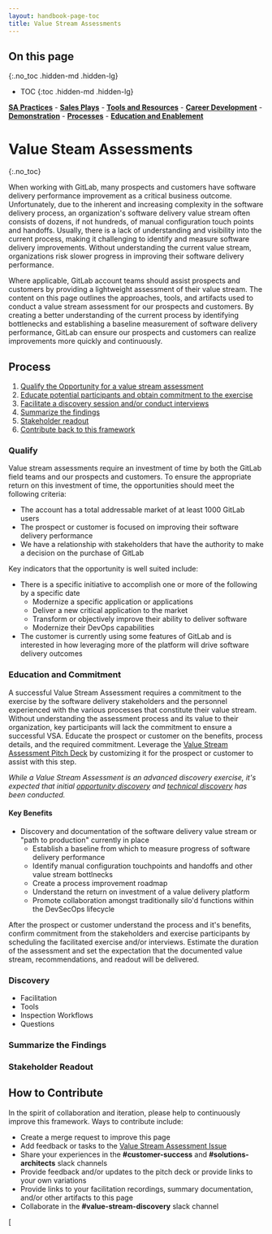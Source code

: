 ```yaml
---
layout: handbook-page-toc
title: Value Stream Assessments
---
```

## On this page
{:.no_toc .hidden-md .hidden-lg}

- TOC
{:toc .hidden-md .hidden-lg}

[**SA Practices**](/handbook/customer-success/solutions-architects/sa-practices) - [**Sales Plays**](/handbook/customer-success/solutions-architects/sales-plays) - [**Tools and Resources**](/handbook/customer-success/solutions-architects/tools-and-resources) - [**Career Development**](/handbook/customer-success/solutions-architects/career-development) - [**Demonstration**](/handbook/customer-success/solutions-architects/demonstrations) - [**Processes**](/handbook/customer-success/solutions-architects/processes) - [**Education and Enablement**](/handbook/customer-success/education-enablement)

# Value Steam Assessments
{:.no_toc}

When working with GitLab, many prospects and customers have software delivery performance improvement as a critical business outcome. Unfortunately, due to the inherent and increasing complexity in the software delivery process, an organization's software delivery value stream often consists of dozens, if not hundreds, of manual configuration touch points and handoffs.    Usually, there is a lack of understanding and visibility into the current process, making it challenging to identify and measure software delivery improvements.  Without understanding the current value stream, organizations risk slower progress in improving their software delivery performance.

Where applicable, GitLab account teams should assist prospects and customers by providing a lightweight assessment of their value stream.  The content on this page outlines the approaches, tools, and artifacts used to conduct a value stream assessment for our prospects and customers.  By creating a better understanding of the current process by identifying bottlenecks and establishing a baseline measurement of software delivery performance, GitLab can ensure our prospects and customers can realize improvements more quickly and continuously.

## Process

1. [Qualify the Opportunity for a value stream assessment](#qualify)
1. [Educate potential participants and obtain commitment to the exercise](#education-and-commitment)
1. [Facilitate a discovery session and/or conduct interviews](#discovery)
1. [Summarize the findings](#summarize-the-findings)
1. [Stakeholder readout](#stakeholder-readout)
1. [Contribute back to this framework](#how-to-contribute)

### Qualify

Value stream assessments require an investment of time by both the GitLab field teams and our prospects and customers.  To ensure the appropriate return on this investment of time, the opportunities should meet the following criteria:

- The account has a total addressable market of at least 1000 GitLab users
- The prospect or customer is focused on improving their software delivery performance 
- We have a relationship with stakeholders that have the authority to make a decision on the purchase of GitLab

Key indicators that the opportunity is well suited include:

- There is a specific initiative to accomplish one or more of the following by a specific date
  - Modernize a specific application or applications
  - Deliver a new critical application to the market
  - Transform or objectively improve their ability to deliver software
  - Modernize their DevOps capabilities
- The customer is currently using some features of GitLab and is interested in how leveraging more of the platform will drive software delivery outcomes

### Education and Commitment

A successful Value Stream Assessment requires a commitment to the exercise by the software delivery stakeholders and the personnel experienced with the various processes that constitute their value stream.  Without understanding the assessment process and its value to their organization, key participants will lack the commitment to ensure a successful VSA.  Educate the prospect or customer on the benefits,  process details, and the required commitment.  Leverage the [Value Stream Assessment Pitch Deck](https://docs.google.com/presentation/d/1kWKZOg3so3u2ph5aLb0bUmVGnDjscb69W-D3TJgN-WI/edit#slide=id.gab2602162f_0_154) by customizing it for the prospect or customer to assist with this step.

*While a Value Stream Assessment is an advanced discovery exercise, it's expected that initial [opportunity discovery](/handbook/sales/playbook/discovery/) and [technical discovery](/handbook/customer-success/solutions-architects/processes/technical-discovery) has been conducted.*

#### Key Benefits

- Discovery and documentation of the software delivery value stream or "path to production" currently in place
  - Establish a baseline from which to measure progress of software delivery performance
  - Identify manual configuration touchpoints and handoffs and other value stream bottlnecks 
  - Create a process improvement roadmap
  - Understand the return on investment of a value delivery platform 
  - Promote collaboration amongst traditionally silo'd functions within the DevSecOps lifecycle 

After the prospect or customer understand the process and it's benefits, confirm commitment from the stakeholders and exercise participants by scheduling the facilitated exercise and/or interviews.  Estimate the duration of the assessment and set the expectation that the documented value stream, recommendations, and readout will be delivered.

### Discovery

- Facilitation
- Tools
- Inspection Workflows
- Questions

### Summarize the Findings

### Stakeholder Readout

## How to Contribute

In the spirit of collaboration and iteration, please help to continuously improve this framework.  Ways to contribute include:
- Create a merge request to improve this page
- Add feedback or tasks to the [Value Stream Assessment Issue](https://gitlab.com/gitlab-com/customer-success/solutions-architecture-leaders/sa-initiatives/-/issues/44)
- Share your experiences in the **#customer-success** and **#solutions-architects** slack channels
- Provide feedback and/or updates to the pitch deck or provide links to your own variations
- Provide links to your facilitation recordings, summary documentation, and/or other artifacts to this page
- Collaborate in the **#value-stream-discovery** slack channel


[